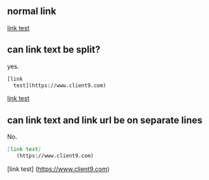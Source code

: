 
## normal link

[link test](https://www.client9.com/)

## can link text be split?

yes.

```markdown
[link 
  test](https://www.client9.com)
```

[link 
  test](https://www.client9.com)

## can link text and link url be on separate lines

No.

```markdown
[link test]
   (https://www.client9.com)
```

[link test]
   (https://www.client9.com)
